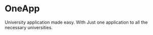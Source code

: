 # OneApp

University application made easy. With Just one application to all the necessary universities.
